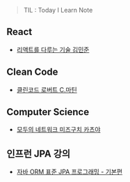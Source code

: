 > TIL : Today I Learn Note


## React
- [리액트를 다루는 기술 김민준](https://github.com/yunyoung1819/TIL/tree/master/Velopert_React)

## Clean Code
- [클린코드 로버트 C.마틴](https://github.com/yunyoung1819/TIL/tree/master/CleanCode)

## Computer Science

- [모두의 네트워크 미즈구치 카츠야](https://github.com/yunyoung1819/TIL/tree/master/NetworkForEveryone)

## 인프런 JPA 강의

- [자바 ORM 표준 JPA 프로그래밍 - 기본편](https://github.com/yunyoung1819/TIL/tree/master/jpa)

